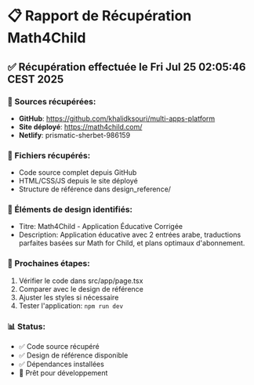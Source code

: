 # 📋 Rapport de Récupération Math4Child

## ✅ Récupération effectuée le Fri Jul 25 02:05:46 CEST 2025

### 🔗 Sources récupérées:
- **GitHub**: https://github.com/khalidksouri/multi-apps-platform
- **Site déployé**: https://math4child.com/
- **Netlify**: prismatic-sherbet-986159

### 📁 Fichiers récupérés:
- Code source complet depuis GitHub
- HTML/CSS/JS depuis le site déployé
- Structure de référence dans design_reference/

### 🎨 Éléments de design identifiés:
- Titre: Math4Child - Application Éducative Corrigée
- Description: Application éducative avec 2 entrées arabe, traductions parfaites basées sur Math for Child, et plans optimaux d&#x27;abonnement.

### 🚀 Prochaines étapes:
1. Vérifier le code dans src/app/page.tsx
2. Comparer avec le design de référence
3. Ajuster les styles si nécessaire
4. Tester l'application: `npm run dev`

### 📊 Status:
- ✅ Code source récupéré
- ✅ Design de référence disponible
- ✅ Dépendances installées
- 🔄 Prêt pour développement

